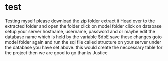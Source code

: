 # test
Testing myself
please download the zip folder
extract it
Head over to the extracted folder and open the folder
click on model folder
click on database
setup your server hostname, username, password and or maybe edit the database name which is held by the variable $dbE
save these changes
goto model folder again and run the sql file called structure on your server under the database you have set above. this would create the neccessary table for the project
then we are good to go
thanks
Justice
